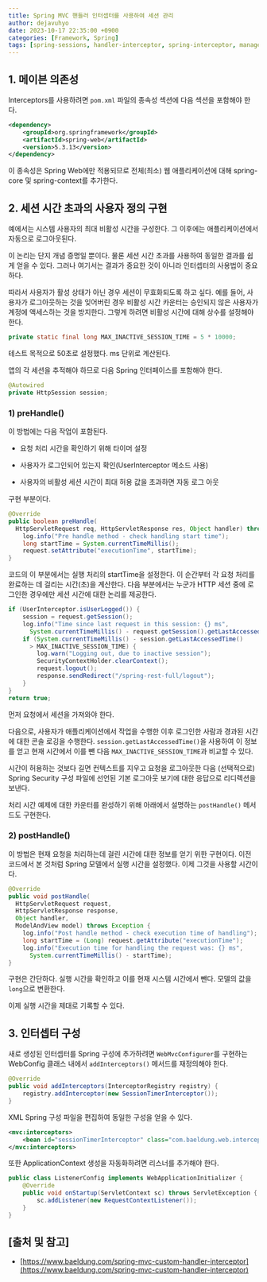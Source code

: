 ```yaml
---
title: Spring MVC 핸들러 인터셉터를 사용하여 세션 관리
author: dejavuhyo
date: 2023-10-17 22:35:00 +0900
categories: [Framework, Spring]
tags: [spring-sessions, handler-interceptor, spring-interceptor, manage-sessions, interceptor, 스프링-세션, 핸들러-인터셉터]
---
```


## 1. 메이븐 의존성
Interceptors를 사용하려면 `pom.xml` 파일의 종속성 섹션에 다음 섹션을 포함해야 한다.

```xml
<dependency>
    <groupId>org.springframework</groupId>
    <artifactId>spring-web</artifactId>
    <version>5.3.13</version>
</dependency>
```

이 종속성은 Spring Web에만 적용되므로 전체(최소) 웹 애플리케이션에 대해 spring-core 및 spring-context를 추가한다.

## 2. 세션 시간 초과의 사용자 정의 구현
예에서는 시스템 사용자의 최대 비활성 시간을 구성한다. 그 이후에는 애플리케이션에서 자동으로 로그아웃된다.

이 논리는 단지 개념 증명일 뿐이다. 물론 세션 시간 초과를 사용하여 동일한 결과를 쉽게 얻을 수 있다. 그러나 여기서는 결과가 중요한 것이 아니라 인터셉터의 사용법이 중요하다.

따라서 사용자가 활성 상태가 아닌 경우 세션이 무효화되도록 하고 싶다. 예를 들어, 사용자가 로그아웃하는 것을 잊어버린 경우 비활성 시간 카운터는 승인되지 않은 사용자가 계정에 액세스하는 것을 방지한다. 그렇게 하려면 비활성 시간에 대해 상수를 설정해야 한다.

```java
private static final long MAX_INACTIVE_SESSION_TIME = 5 * 10000;
```

테스트 목적으로 50초로 설정했다. ms 단위로 계산된다.

앱의 각 세션을 추적해야 하므로 다음 Spring 인터페이스를 포함해야 한다.

```java
@Autowired
private HttpSession session;
```

### 1) preHandle()
이 방법에는 다음 작업이 포함된다.

* 요청 처리 시간을 확인하기 위해 타이머 설정

* 사용자가 로그인되어 있는지 확인(UserInterceptor 메소드 사용)

* 사용자의 비활성 세션 시간이 최대 허용 값을 초과하면 자동 로그 아웃

구현 부분이다.

```java
@Override
public boolean preHandle(
  HttpServletRequest req, HttpServletResponse res, Object handler) throws Exception {
    log.info("Pre handle method - check handling start time");
    long startTime = System.currentTimeMillis();
    request.setAttribute("executionTime", startTime);
}
```

코드의 이 부분에서는 실행 처리의 startTime을 설정한다. 이 순간부터 각 요청 처리를 완료하는 데 걸리는 시간(초)을 계산한다. 다음 부분에서는 누군가 HTTP 세션 중에 로그인한 경우에만 세션 시간에 대한 논리를 제공한다.

```java
if (UserInterceptor.isUserLogged()) {
    session = request.getSession();
    log.info("Time since last request in this session: {} ms",
      System.currentTimeMillis() - request.getSession().getLastAccessedTime());
    if (System.currentTimeMillis() - session.getLastAccessedTime()
      > MAX_INACTIVE_SESSION_TIME) {
        log.warn("Logging out, due to inactive session");
        SecurityContextHolder.clearContext();
        request.logout();
        response.sendRedirect("/spring-rest-full/logout");
    }
}
return true;
```

먼저 요청에서 세션을 가져와야 한다.

다음으로, 사용자가 애플리케이션에서 작업을 수행한 이후 로그인한 사람과 경과된 시간에 대한 콘솔 로깅을 수행한다. `session.getLastAccessedTime()`을 사용하여 이 정보를 얻고 현재 시간에서 이를 뺀 다음 `MAX_INACTIVE_SESSION_TIME`과 비교할 수 있다.

시간이 허용하는 것보다 길면 컨텍스트를 지우고 요청을 로그아웃한 다음 (선택적으로) Spring Security 구성 파일에 선언된 기본 로그아웃 보기에 대한 응답으로 리디렉션을 보낸다.

처리 시간 예제에 대한 카운터를 완성하기 위해 아래에서 설명하는 `postHandle()` 메서드도 구현한다.

### 2) postHandle()
이 방법은 현재 요청을 처리하는데 걸린 시간에 대한 정보를 얻기 위한 구현이다. 이전 코드에서 본 것처럼 Spring 모델에서 실행 시간을 설정했다. 이제 그것을 사용할 시간이다.

```java
@Override
public void postHandle(
  HttpServletRequest request, 
  HttpServletResponse response,
  Object handler, 
  ModelAndView model) throws Exception {
    log.info("Post handle method - check execution time of handling");
    long startTime = (Long) request.getAttribute("executionTime");
    log.info("Execution time for handling the request was: {} ms",
      System.currentTimeMillis() - startTime);
}
```

구현은 간단하다. 실행 시간을 확인하고 이를 현재 시스템 시간에서 뺀다. 모델의 값을 `long`으로 변환한다.

이제 실행 시간을 제대로 기록할 수 있다.

## 3. 인터셉터 구성
새로 생성된 인터셉터를 Spring 구성에 추가하려면 `WebMvcConfigurer`를 구현하는 WebConfig 클래스 내에서 `addInterceptors()` 메서드를 재정의해야 한다.

```java
@Override
public void addInterceptors(InterceptorRegistry registry) {
    registry.addInterceptor(new SessionTimerInterceptor());
}
```

XML Spring 구성 파일을 편집하여 동일한 구성을 얻을 수 있다.

```xml
<mvc:interceptors>
    <bean id="sessionTimerInterceptor" class="com.baeldung.web.interceptor.SessionTimerInterceptor"/>
</mvc:interceptors>
```

또한 ApplicationContext 생성을 자동화하려면 리스너를 추가해야 한다.

```java
public class ListenerConfig implements WebApplicationInitializer {
    @Override
    public void onStartup(ServletContext sc) throws ServletException {
        sc.addListener(new RequestContextListener());
    }
}
```

## [출처 및 참고]
* [https://www.baeldung.com/spring-mvc-custom-handler-interceptor](https://www.baeldung.com/spring-mvc-custom-handler-interceptor)

